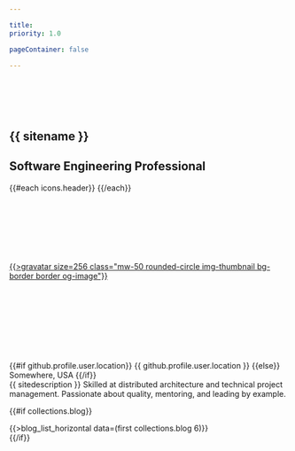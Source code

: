```yaml
---

title:
priority: 1.0

pageContainer: false

---
```


<section class="d-flex flex-column position-relative text-center w-100">
    <div style="height:64px; max-height:10vw;">&nbsp;</div> <!-- 256px/4 Gravatar spacer -->
    <div class="container-md my-6">
        <h1 class="display-1">{{ sitename }}</h1>
        <h2>Software Engineering Professional</h2>
        <p class="h1 mt-5">
            {{#each icons.header}}
                <a href="{{link}}" {{#if title}}title="{{title}}"{{/if}} class="link-body-emphasis">
                    <span class="fa-stack align-top">
                        <i class="fa-light fa-circle fa-stack-2x"></i>
                        <i class="{{icon}} fa-stack-1x"></i>
                    </span>
                </a>
            {{/each}}
        </p>
    </div>
    <!-- <div class="mouse-scroll position-absolute r-3 b-3 r-md-5 b-md-5"><div><div></div></div></div> -->
    <div style="height:128px; max-height:20vw;">&nbsp;</div> <!-- 256px/2 Gravatar spacer -->
</section>

<section id="summary" class="d-flex flex-column text-center w-100 bg-body-tertiary border-top">
    <div class="position-absolute w-100 text-center" style="transform:translate(0%,-50%)">
        <a href="#" onclick="scrollToCenter('#summary'); return false;">
            {{>gravatar size=256 class="mw-50 rounded-circle img-thumbnail bg-border border og-image"}}
        </a>
    </div>
    <div style="height:128px; max-height:20vw;">&nbsp;</div> <!-- 256px/2 Gravatar spacer -->
    <div class="container-md mw-md-md my-6 mx-auto">
        <div class="fs-2 mb-3">
            <i class="fa-regular fa-location-dot"></i>
            {{#if github.profile.user.location}}
                {{ github.profile.user.location }}
            {{else}}
                Somewhere, USA
            {{/if}}
        </div>
        <div class="fs-4">
            {{ sitedescription }}
            Skilled at distributed architecture and technical project management.
            Passionate about quality, mentoring, and leading by example.
        </div>
    </div>
</section>

{{#if collections.blog}}<div class="pt-5 bg-body-tertiary border-top">
  <div class="container-md mw-md-lg markdown">
    {{>blog_list_horizontal data=(first collections.blog 6)}}
  </div>
</div>{{/if}}
